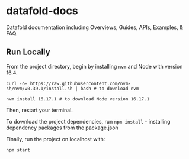 # datafold-docs

 Datafold documentation including Overviews, Guides, APIs, Examples, & FAQ.

## Run Locally
From the project directory, begin by installing `nvm` and Node with version 16.4. 

```
curl -o- https://raw.githubusercontent.com/nvm-sh/nvm/v0.39.1/install.sh | bash # to download nvm

nvm install 16.17.1 # to download Node version 16.17.1
```

Then, restart your terminal. 

To download the project dependencies, run `npm install` - installing dependency packages from the package.json

Finally, run the project on localhost with:
```
npm start
```

